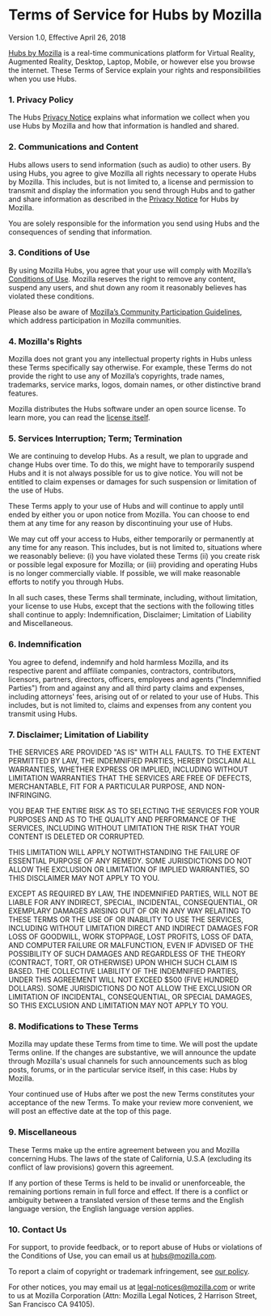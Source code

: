 # Terms of Service for Hubs by Mozilla

Version 1.0, Effective April 26, 2018

[Hubs by Mozilla](https://hubs.mozilla.com) is a real-time communications platform for Virtual Reality, Augmented Reality, Desktop, Laptop, Mobile, or however else you browse the internet. These Terms of Service explain your rights and responsibilities when you use Hubs.

### 1. Privacy Policy
The Hubs [Privacy Notice](https://github.com/mozilla/hubs/blob/master/PRIVACY.md) explains what information we collect when you use Hubs by Mozilla and how that information is handled and shared.

### 2. Communications and Content
Hubs allows users to send information (such as audio) to other users. By using Hubs, you agree to give Mozilla all rights necessary to operate Hubs by Mozilla. This includes, but is not limited to, a license and permission to transmit and display the information you send through Hubs and to gather and share information as described in the [Privacy Notice](https://github.com/mozilla/hubs/blob/master/PRIVACY.md) for Hubs by Mozilla. 

You are solely responsible for the information you send using Hubs and the consequences of sending that information. 

### 3. Conditions of Use 
By using Mozilla Hubs, you agree that your use will comply with Mozilla’s [Conditions of Use](https://www.mozilla.org/en-US/about/legal/acceptable-use/). Mozilla reserves the right to remove any content, suspend any users, and shut down any room it reasonably believes has violated these conditions.

Please also be aware of [Mozilla’s Community Participation Guidelines](https://www.mozilla.org/en-US/about/governance/policies/participation/), which address participation in Mozilla communities. 

### 4. Mozilla's Rights
Mozilla does not grant you any intellectual property rights in Hubs unless these Terms specifically say otherwise. For example, these Terms do not provide the right to use any of Mozilla’s copyrights, trade names, trademarks, service marks, logos, domain names, or other distinctive brand features.

Mozilla distributes the Hubs software under an open source license. To learn more, you can read the [license itself](https://github.com/mozilla/hubs/blob/master/LICENSE).

### 5. Services Interruption; Term; Termination
We are continuing to develop Hubs. As a result, we plan to upgrade and change Hubs over time. To do this, we might have to temporarily suspend Hubs and it is not always possible for us to give notice. You will not be entitled to claim expenses or damages for such suspension or limitation of the use of Hubs.

These Terms apply to your use of Hubs and will continue to apply until ended by either you or upon notice from Mozilla. You can choose to end them at any time for any reason by discontinuing your use of Hubs.

We may cut off your access to Hubs, either temporarily or permanently at any time for any reason. This includes, but is not limited to, situations where we reasonably believe: (i) you have violated these Terms (ii) you create risk or possible legal exposure for Mozilla; or (iii) providing and operating Hubs is no longer commercially viable. If possible, we will make reasonable efforts to notify you through Hubs.

In all such cases, these Terms shall terminate, including, without limitation, your license to use Hubs, except that the sections with the following titles shall continue to apply: Indemnification, Disclaimer; Limitation of Liability and Miscellaneous.

### 6. Indemnification
You agree to defend, indemnify and hold harmless Mozilla, and its respective parent and affiliate companies, contractors, contributors, licensors, partners, directors, officers, employees and agents ("Indemnified Parties") from and against any and all third party claims and expenses, including attorneys' fees, arising out of or related to your use of Hubs. This includes, but is not limited to, claims and expenses from any content you transmit using Hubs. 

### 7. Disclaimer; Limitation of Liability
THE SERVICES ARE PROVIDED "AS IS" WITH ALL FAULTS. TO THE EXTENT PERMITTED BY LAW, THE INDEMNIFIED PARTIES, HEREBY DISCLAIM ALL WARRANTIES, WHETHER EXPRESS OR IMPLIED, INCLUDING WITHOUT LIMITATION WARRANTIES THAT THE SERVICES ARE FREE OF DEFECTS, MERCHANTABLE, FIT FOR A PARTICULAR PURPOSE, AND NON-INFRINGING.

YOU BEAR THE ENTIRE RISK AS TO SELECTING THE SERVICES FOR YOUR PURPOSES AND AS TO THE QUALITY AND PERFORMANCE OF THE SERVICES, INCLUDING WITHOUT LIMITATION THE RISK THAT YOUR CONTENT IS DELETED OR CORRUPTED.

THIS LIMITATION WILL APPLY NOTWITHSTANDING THE FAILURE OF ESSENTIAL PURPOSE OF ANY REMEDY. SOME JURISDICTIONS DO NOT ALLOW THE EXCLUSION OR LIMITATION OF IMPLIED WARRANTIES, SO THIS DISCLAIMER MAY NOT APPLY TO YOU.

EXCEPT AS REQUIRED BY LAW, THE INDEMNIFIED PARTIES, WILL NOT BE LIABLE FOR ANY INDIRECT, SPECIAL, INCIDENTAL, CONSEQUENTIAL, OR EXEMPLARY DAMAGES ARISING OUT OF OR IN ANY WAY RELATING TO THESE TERMS OR THE USE OF OR INABILITY TO USE THE SERVICES, INCLUDING WITHOUT LIMITATION DIRECT AND INDIRECT DAMAGES FOR LOSS OF GOODWILL, WORK STOPPAGE, LOST PROFITS, LOSS OF DATA, AND COMPUTER FAILURE OR MALFUNCTION, EVEN IF ADVISED OF THE POSSIBILITY OF SUCH DAMAGES AND REGARDLESS OF THE THEORY (CONTRACT, TORT, OR OTHERWISE) UPON WHICH SUCH CLAIM IS BASED. THE COLLECTIVE LIABILITY OF THE INDEMNIFIED PARTIES, UNDER THIS AGREEMENT WILL NOT EXCEED $500 (FIVE HUNDRED DOLLARS). SOME JURISDICTIONS DO NOT ALLOW THE EXCLUSION OR LIMITATION OF INCIDENTAL, CONSEQUENTIAL, OR SPECIAL DAMAGES, SO THIS EXCLUSION AND LIMITATION MAY NOT APPLY TO YOU.

### 8. Modifications to These Terms
Mozilla may update these Terms from time to time. We will post the update Terms online. If the changes are substantive, we will announce the update through Mozilla's usual channels for such announcements such as blog posts, forums, or in the particular service itself, in this case: Hubs by Mozilla. 

Your continued use of Hubs after we post the new Terms constitutes your acceptance of the new Terms. To make your review more convenient, we will post an effective date at the top of this page.

### 9. Miscellaneous
These Terms make up the entire agreement between you and Mozilla concerning Hubs. The laws of the state of California, U.S.A (excluding its conflict of law provisions) govern this agreement. 

If any portion of these Terms is held to be invalid or unenforceable, the remaining portions remain in full force and effect. If there is a conflict or ambiguity between a translated version of these terms and the English language version, the English language version applies.

### 10. Contact Us
For support, to provide feedback, or to report abuse of Hubs or violations of the Conditions of Use, you can email us at [hubs@mozilla.com](mailto:hubs@mozilla.com). 

To report a claim of copyright or trademark infringement, see [our policy](https://www.mozilla.org/en-US/about/legal/report-infringement/). 

For other notices, you may email us at [legal-notices@mozilla.com](mailto:legal-notices@mozilla.com) or write to us at Mozilla Corporation (Attn: Mozilla  Legal Notices, 2 Harrison Street, San Francisco CA 94105).
